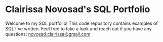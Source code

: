 # Clairissa Novosad's SQL Portfolio

Welcome to my SQL portfolio! This code repository contains examples of SQL I've written. Feel free to take a look and reach out if you have any questions: novosad.clairissa@gmail.com
